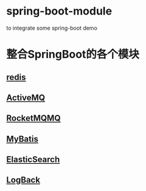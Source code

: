 # spring-boot-module
to integrate some spring-boot demo

# 整合SpringBoot的各个模块

## [redis](https://github.com/ShuaiMou/spring-boot-module/blob/master/studySpringBootRedis/src/README.md)
## [ActiveMQ]()
## [RocketMQMQ]()
## [MyBatis]()
## [ElasticSearch]()
## [LogBack]()
